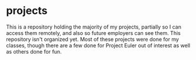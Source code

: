 # projects

This is a repository holding the majority of my projects, partially so I can access them remotely, and also so future employers can see them. This repository isn't organized yet.
Most of these projects were done for my classes, though there are a few done for Project Euler out of interest as well as others done for fun.
